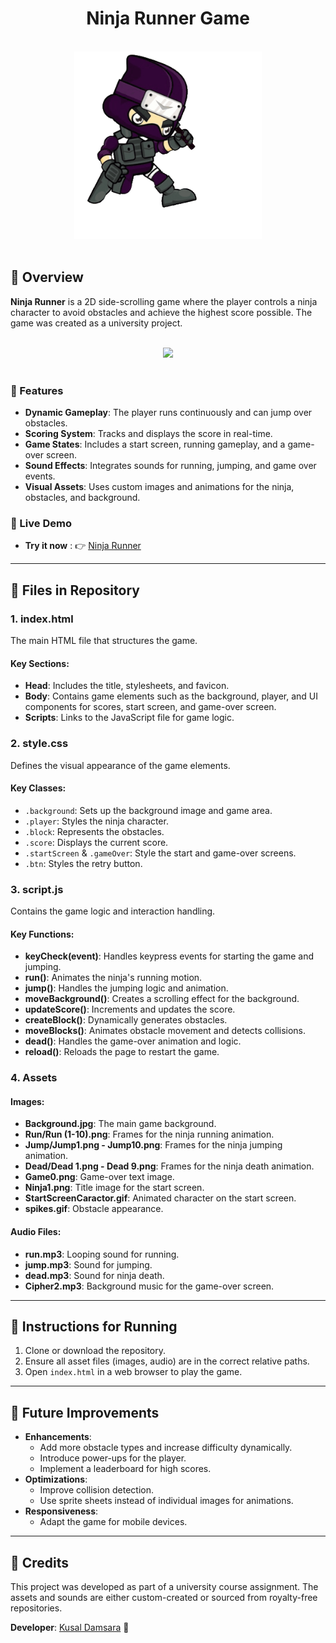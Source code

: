 <h1 align="center">Ninja Runner Game</h1>

<br>
<div align="center">
<img src="https://github.com/cusaldmsr/2D-Game/blob/main/StartScreenCaractor.gif" width="300">
</div>
<br>



## 🥷 Overview
**Ninja Runner** is a 2D side-scrolling game where the player controls a ninja character to avoid obstacles and achieve the highest score possible. The game was created as a university project.

<br>
<div align="center">
<img src="https://github.com/user-attachments/assets/f7072c87-5ce6-477a-a684-70e765427bbf" width="600">
</div>
<br>


### 🥷 Features
- **Dynamic Gameplay**: The player runs continuously and can jump over obstacles.
- **Scoring System**: Tracks and displays the score in real-time.
- **Game States**: Includes a start screen, running gameplay, and a game-over screen.
- **Sound Effects**: Integrates sounds for running, jumping, and game over events.
- **Visual Assets**: Uses custom images and animations for the ninja, obstacles, and background.

### 🥷 Live Demo

- **Try it now** : 👉 [Ninja Runner](https://cusaldmsr.github.io/2D-Game/)

---

## 🥷 Files in Repository
### 1. **index.html**
The main HTML file that structures the game.

#### Key Sections:
- **Head**: Includes the title, stylesheets, and favicon.
- **Body**: Contains game elements such as the background, player, and UI components for scores, start screen, and game-over screen.
- **Scripts**: Links to the JavaScript file for game logic.

### 2. **style.css**
Defines the visual appearance of the game elements.

#### Key Classes:
- `.background`: Sets up the background image and game area.
- `.player`: Styles the ninja character.
- `.block`: Represents the obstacles.
- `.score`: Displays the current score.
- `.startScreen` & `.gameOver`: Style the start and game-over screens.
- `.btn`: Styles the retry button.

### 3. **script.js**
Contains the game logic and interaction handling.

#### Key Functions:
- **keyCheck(event)**: Handles keypress events for starting the game and jumping.
- **run()**: Animates the ninja's running motion.
- **jump()**: Handles the jumping logic and animation.
- **moveBackground()**: Creates a scrolling effect for the background.
- **updateScore()**: Increments and updates the score.
- **createBlock()**: Dynamically generates obstacles.
- **moveBlocks()**: Animates obstacle movement and detects collisions.
- **dead()**: Handles the game-over animation and logic.
- **reload()**: Reloads the page to restart the game.

### 4. **Assets**
#### Images:
- **Background.jpg**: The main game background.
- **Run/Run (1-10).png**: Frames for the ninja running animation.
- **Jump/Jump1.png - Jump10.png**: Frames for the ninja jumping animation.
- **Dead/Dead 1.png - Dead 9.png**: Frames for the ninja death animation.
- **Game0.png**: Game-over text image.
- **Ninja1.png**: Title image for the start screen.
- **StartScreenCaractor.gif**: Animated character on the start screen.
- **spikes.gif**: Obstacle appearance.

#### Audio Files:
- **run.mp3**: Looping sound for running.
- **jump.mp3**: Sound for jumping.
- **dead.mp3**: Sound for ninja death.
- **Cipher2.mp3**: Background music for the game-over screen.

---

## 🥷 Instructions for Running
1. Clone or download the repository.
2. Ensure all asset files (images, audio) are in the correct relative paths.
3. Open `index.html` in a web browser to play the game.

---

## 🥷 Future Improvements
- **Enhancements**:
  - Add more obstacle types and increase difficulty dynamically.
  - Introduce power-ups for the player.
  - Implement a leaderboard for high scores.
- **Optimizations**:
  - Improve collision detection.
  - Use sprite sheets instead of individual images for animations.
- **Responsiveness**:
  - Adapt the game for mobile devices.

---

## 🥷 Credits
This project was developed as part of a university course assignment. The assets and sounds are either custom-created or sourced from royalty-free repositories.

**Developer**: [Kusal Damsara](https://github.com/cusaldmsr) 🥷


